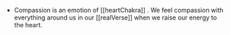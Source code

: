 - Compassion is an emotion of  [[heartChakra]] . We feel compassion with everything around us in our [[realVerse]] when we raise our energy to the heart.